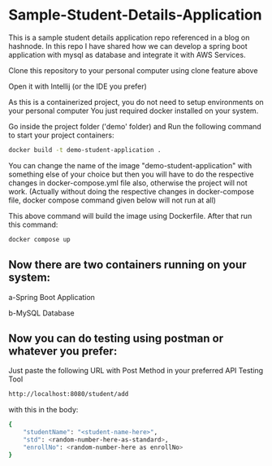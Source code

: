 # Sample-Student-Details-Application
This is a sample student details application repo referenced in a blog on hashnode. In this repo I have shared how we can develop a spring boot application with mysql as database and integrate it with AWS Services.

Clone this repository to your personal computer using clone feature above

Open it with Intellij (or the IDE you prefer)

As this is a containerized project, you do not need to setup environments on your personal computer
You just required docker installed on your system. 

Go inside the project folder ('demo' folder) and Run the following command to start your project containers:

```bash
docker build -t demo-student-application .
```
You can change the name of the image "demo-student-application" with something else of your choice but then you will have to do the respective changes in docker-compose.yml file also, otherwise the project will not work. (Actually without doing the respective changes in docker-compose file, docker compose command given below will not run at all)

This above command will build the image using Dockerfile.
After that run this command:

```bash
docker compose up
```
## Now there are two containers running on your system:
a-Spring Boot Application

b-MySQL Database

## Now you can do testing using postman or whatever you prefer:
Just paste the following URL with Post Method in your preferred API Testing Tool

```bash
http://localhost:8080/student/add
```
with this in the body:

```bash
{
    "studentName": "<student-name-here>",
    "std": <random-number-here-as-standard>,
    "enrollNo": <random-number-here as enrollNo>
}
```


